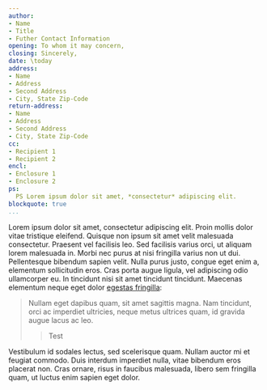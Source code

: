```yaml
---
author:
- Name
- Title
- Futher Contact Information
opening: To whom it may concern,
closing: Sincerely,
date: \today
address:
- Name
- Address
- Second Address
- City, State Zip-Code
return-address:
- Name
- Address
- Second Address
- City, State Zip-Code
cc:
- Recipient 1
- Recipient 2
encl:
- Enclosure 1
- Enclosure 2
ps:
  PS Lorem ipsum dolor sit amet, *consectetur* adipiscing elit.
blockquote: true
...
```


Lorem ipsum dolor sit amet, consectetur adipiscing elit. Proin mollis dolor vitae tristique eleifend. Quisque non ipsum sit amet velit malesuada consectetur. Praesent vel facilisis leo. Sed facilisis varius orci, ut aliquam lorem malesuada in. Morbi nec purus at nisi fringilla varius non ut dui. Pellentesque bibendum sapien velit. Nulla purus justo, congue eget enim a, elementum sollicitudin eros. Cras porta augue ligula, vel adipiscing odio ullamcorper eu. In tincidunt nisi sit amet tincidunt tincidunt. Maecenas elementum neque eget dolor [egestas fringilla](http://example.com):

> Nullam eget dapibus quam, sit amet sagittis magna. Nam tincidunt, orci ac imperdiet ultricies, neque metus ultrices quam, id gravida augue lacus ac leo.
>
>> Test

Vestibulum id sodales lectus, sed scelerisque quam. Nullam auctor mi et feugiat commodo. Duis interdum imperdiet nulla, vitae bibendum eros placerat non. Cras ornare, risus in faucibus malesuada, libero sem fringilla quam, ut luctus enim sapien eget dolor.
